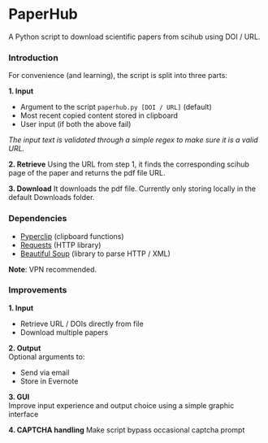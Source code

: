 # PaperHub
A Python script to download scientific papers from scihub using DOI / URL.

### Introduction

For convenience (and learning), the script is split into three parts:

**1. Input**
* Argument to the script `paperhub.py [DOI / URL]` (default)
* Most recent copied content stored in clipboard 
* User input (if both the above fail)

_The input text is validated through a simple regex to make sure it is a valid URL._

**2. Retrieve**
Using the URL from step 1, it finds the corresponding scihub page of the paper and returns the pdf file URL.

**3. Download**
It downloads the pdf file. Currently only storing locally in the default Downloads folder.

### Dependencies

* [Pyperclip](https://github.com/asweigart/pyperclip) (clipboard functions)
* [Requests](https://2.python-requests.org//en/latest/) (HTTP library)
* [Beautiful Soup](https://www.crummy.com/software/BeautifulSoup/bs4/doc/) (library to parse HTTP / XML)

**Note**: VPN recommended. 

### Improvements

**1. Input**
* Retrieve URL / DOIs directly from file
* Download multiple papers 

**2. Output**  
Optional arguments to:
* Send via email 
* Store in Evernote

**3. GUI**   
Improve input experience and output choice using a simple graphic interface

**4. CAPTCHA handling**
Make script bypass occasional captcha prompt
